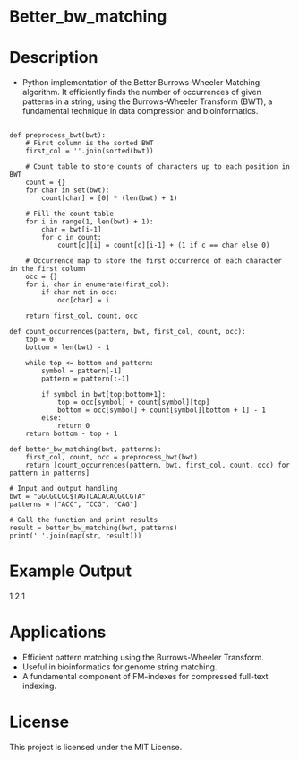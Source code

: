 # Better_bw_matching


# Description

* Python implementation of the Better Burrows-Wheeler Matching algorithm.
It efficiently finds the number of occurrences of given patterns in a string, using the Burrows-Wheeler Transform (BWT), a fundamental technique in data compression and bioinformatics.



```

def preprocess_bwt(bwt):
    # First column is the sorted BWT
    first_col = ''.join(sorted(bwt))

    # Count table to store counts of characters up to each position in BWT
    count = {}
    for char in set(bwt):
        count[char] = [0] * (len(bwt) + 1)

    # Fill the count table
    for i in range(1, len(bwt) + 1):
        char = bwt[i-1]
        for c in count:
            count[c][i] = count[c][i-1] + (1 if c == char else 0)

    # Occurrence map to store the first occurrence of each character in the first column
    occ = {}
    for i, char in enumerate(first_col):
        if char not in occ:
            occ[char] = i

    return first_col, count, occ

def count_occurrences(pattern, bwt, first_col, count, occ):
    top = 0
    bottom = len(bwt) - 1

    while top <= bottom and pattern:
        symbol = pattern[-1]
        pattern = pattern[:-1]

        if symbol in bwt[top:bottom+1]:
            top = occ[symbol] + count[symbol][top]
            bottom = occ[symbol] + count[symbol][bottom + 1] - 1
        else:
            return 0
    return bottom - top + 1

def better_bw_matching(bwt, patterns):
    first_col, count, occ = preprocess_bwt(bwt)
    return [count_occurrences(pattern, bwt, first_col, count, occ) for pattern in patterns]

# Input and output handling
bwt = "GGCGCCGC$TAGTCACACACGCCGTA"
patterns = ["ACC", "CCG", "CAG"]

# Call the function and print results
result = better_bw_matching(bwt, patterns)
print(' '.join(map(str, result)))

```

# Example Output

1 2 1

# Applications
* Efficient pattern matching using the Burrows-Wheeler Transform.
* Useful in bioinformatics for genome string matching.
* A fundamental component of FM-indexes for compressed full-text indexing.

# License
This project is licensed under the MIT License.


